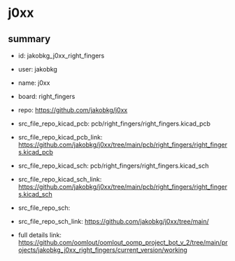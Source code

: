# j0xx
 
## summary 
* id: jakobkg_j0xx_right_fingers
* user: jakobkg
* name: j0xx
* board: right_fingers
* repo: https://github.com/jakobkg/j0xx
* src_file_repo_kicad_pcb: pcb/right_fingers/right_fingers.kicad_pcb
* src_file_repo_kicad_pcb_link: https://github.com/jakobkg/j0xx/tree/main/pcb/right_fingers/right_fingers.kicad_pcb
* src_file_repo_kicad_sch: pcb/right_fingers/right_fingers.kicad_sch
* src_file_repo_kicad_sch_link: https://github.com/jakobkg/j0xx/tree/main/pcb/right_fingers/right_fingers.kicad_sch

* src_file_repo_sch: 
* src_file_repo_sch_link: https://github.com/jakobkg/j0xx/tree/main/
* full details link: https://github.com/oomlout/oomlout_oomp_project_bot_v_2/tree/main/projects/jakobkg_j0xx_right_fingers/current_version/working  







